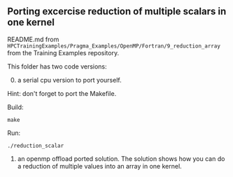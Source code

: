 
## Porting excercise reduction of multiple scalars in one kernel

README.md from `HPCTrainingExamples/Pragma_Examples/OpenMP/Fortran/9_reduction_array` from the Training Examples repository.

This folder has two code versions:

0) a serial cpu version to port yourself. 

Hint: don't forget to port the Makefile.

Build:
```
make
````
Run:
```
./reduction_scalar
```

1) an openmp offload ported solution. 
The solution shows how you can do a reduction of multiple values into an array in one kernel.
